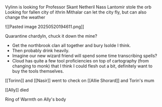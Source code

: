 Vylinn is looking for Professor Skant
Netheril 
Nass Lantomir stole the orb
Looking for fallen city of ithrin
Mithalar can let the city fly, but can also change the weather


![[Pasted image 20250520194611.png]]

Quarantine chardyln, chuck it down the mine?

- Get the northbrook clan all together and bury Isolde I think.
- Then probably drink heavily.
- Imagine our new wizard friend will spend some time transcribing spells?
- Cloud has quite a few tool proficiencies on top of cartography (from changing to monk) that I think I could flesh out a bit, definitely want to buy the tools themselves.

[[Torinn]] and [[Nasir]] went to check on [[Allie Shorard]] and Torin's mum

[[Ally]] died

Ring of Warmth on Ally's body

